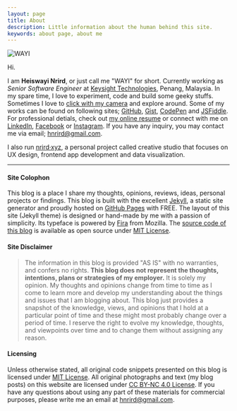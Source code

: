 ```yaml
---
layout: page
title: About
description: Little information about the human behind this site.
keywords: about page, about me
---
```


![WAYI](https://i.imgur.com/mOeqk9O.jpg)

Hi.

I am **Heiswayi Nrird**, or just call me "WAYI" for short. Currently working as _Senior Software Engineer_ at [Keysight Technologies](https://www.keysight.com/main/home.jspx?lc=eng&cc=MY), Penang, Malaysia. In my spare time, I love to experiment, code and build some geeky stuffs. Sometimes I love to [click with my camera](https://heiswayi.github.io/my-photography/) and explore around. Some of my works can be found on following sites; [GitHub](http://heiswayi.github.io/my-repos/), [Gist](http://heiswayi.github.io/my-gists/), [CodePen](http://codepen.io/heiswayi/) and [JSFiddle](http://jsfiddle.net/user/heiswayi/). For professional detials, check out [my online resume](https://heiswayi.github.io/resume/) or connect with me on [LinkedIn](https://my.linkedin.com/in/nrird), [Facebook](https://www.facebook.com/heiswayi.nrird) or [Instagram](https://instagram.com/heiswayi.nrird/). If you have any inquiry, you may contact me via email; [hnrird@gmail.com](mailto:hnrird@gmail.com).

I also run [nrird·xyz](http://nrird.xyz), a personal project called creative studio that focuses on UX design, frontend app development and data visualization.

---

#### Site Colophon

This blog is a place I share my thoughts, opinions, reviews, ideas, personal projects or findings. This blog is built with the excellent [Jekyll](http://jekyllrb.com), a static site generator and proudly hosted on [GitHub Pages](https://pages.github.com/) with FREE. The layout of this site (Jekyll theme) is designed or hand-made by me with a passion of simplicity. Its typeface is powered by [Fira](https://github.com/mozilla/Fira) from Mozilla. The [source code of this blog](http://github.com/heiswayi/heiswayi.github.io) is available as open source under [MIT License](http://heiswayi.github.io/mit-license).

#### Site Disclaimer

> The information in this blog is provided "AS IS" with no warranties, and confers no rights. **This blog does not represent the thoughts, intentions, plans or strategies of my employer.** It is solely my opinion. My thoughts and opinions change from time to time as I come to learn more and develop my understanding about the things and issues that I am blogging about. This blog just provides a snapshot of the knowledge, views, and opinions that I hold at a particular point of time and these might most probably change over a period of time. I reserve the right to evolve my knowledge, thoughts, and viewpoints over time and to change them without assigning any reason.

#### Licensing

Unless otherwise stated, all original code snippets presented on this blog is licensed under [MIT License](http://heiswayi.github.io/mit-license). All original photographs and text (my blog posts) on this website are licensed under [CC BY-NC 4.0 License](https://creativecommons.org/licenses/by-nc/4.0/). If you have any questions about using any part of these materials for commercial purposes, please write me an email at [hnrird@gmail.com](mailto:hnrird@gmail.com).
